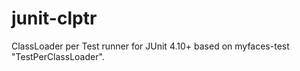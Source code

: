 # junit-clptr
ClassLoader per Test runner for JUnit 4.10+ based on myfaces-test "TestPerClassLoader".
